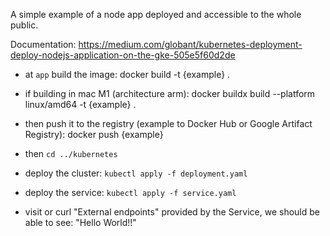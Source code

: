 A simple example of a node app deployed and accessible to the whole public.

Documentation: https://medium.com/globant/kubernetes-deployment-deploy-nodejs-application-on-the-gke-505e5f60d2de 

- at `app` build the image:
docker build -t {example} .

- if building in mac M1 (architecture arm):
docker buildx build --platform linux/amd64 -t {example} .

- then push it to the registry (example to Docker Hub or Google Artifact Registry):
docker push {example}

- then `cd ../kubernetes`

- deploy the cluster: `kubectl apply -f deployment.yaml`

- deploy the service: `kubectl apply -f service.yaml`

- visit or curl "External endpoints" provided by the Service, we should be able to see: "Hello World!!"
